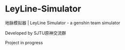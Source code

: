 # LeyLine-Simulator

地脉模拟器 | LeyLine Simulator - a genshin team simulator

Developed by SJTU原神交流群

Project in progress

